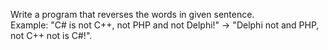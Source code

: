 Write a program that reverses the words in given sentence.
</br>Example: "C# is not C++, not PHP and not Delphi!" -> "Delphi not and PHP, not C++ not is C#!".
